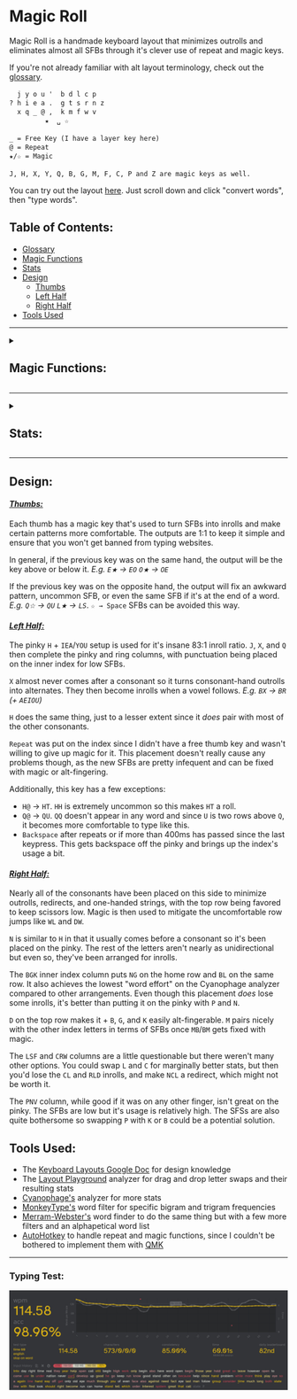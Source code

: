 # Magic Roll
Magic Roll is a handmade keyboard layout that minimizes outrolls and eliminates almost all SFBs through it's clever use of repeat and magic keys.

If you're not already familiar with alt layout terminology, check out the [glossary](glossary.md).
```
  j y o u '  b d l c p 
? h i e a .  g t s r n z
  x q _ @ ,  k m f w v
         ★  ␣ ☆

_ = Free Key (I have a layer key here)
@ = Repeat
★/☆ = Magic

J, H, X, Y, Q, B, G, M, F, C, P and Z are magic keys as well.
```
You can try out the layout [here](https://keyboard-layout-try-out.pages.dev/?l0r0=q+w+e+r+t++y+u+i+o+p&l0r1=a+s+d+f+g++h+j+k+l+%3B+%27&l0r2=z+x+c+v+b++n+m+%2C+.+%2F&l1r0=j+y+o+u+%27++k+d+l+c+p&l1r1=h+i+e+a+.++g+t+s+r+n+z&l1r2=x+q+++++%2C++b+m+f+w+v&z=z). Just scroll down and click "convert words", then "type words".
## Table of Contents:
- [Glossary](glossary.md)
- [Magic Functions](#magic-functions)
- [Stats](#stats)
- [Design](#design)
  - [Thumbs](#thumbs)
  - [Left Half](#left-half)
  - [Right Half](#right-half)
- [Tools Used](#tools-used)
---

<details>
  <summary><h2>Magic Functions:</h2></summary>

```
★:          ☆:          B:            G:          J:          P:          Q:          X:
--------     --------    ---------     --------    --------    --------    --------    --------
★ → Shift   --------     CB → CK      CG → CH     MJ → MM     BP → BV     @Q → @U     @X → @A
☆★ → ␣     ★☆ → U      SB → SW      PG → PH     RJ → RV     DP → DV     BQ → BM     BX → BR
.★ → ."     .☆ → ..     --------      SG → SC     SJ → SS                LQ → LF     CX → CR
,★ → ,"     --------                  TG → TC     TJ → TG                 WQ → WB     DX → DW
?★ → ?"     --------    C:                        WJ → WN                 XQ → XR     FX → FL
!★ → !"     --------    --------                                                      GX → GR
@★ → @"     --------    SC → SF       M:                                              KX → KT
"★ → "A     --------    --------      --------                                        LX → LV
(★ → (A     --------                  FM → FL                                         MX → MB
A★ → AU     A☆ → A.     F:           --------                                         M☆X → MPR
B★ → BT     --------    -------                                                       PX → PR
--------    C☆ → CC     VF → VL       H:                                              RX → RP
--------    D☆ → DM     WF → WL       --------                                        R☆X → RCL
E★ → EO     E☆ → EY                  BH → BL                                         SX → SP 
--------    F☆ → FL                   DH → DR                                         TX → TW 
--------    G☆ → GM                   FH → FR                                         WX → WR 
H★ → H?     H☆ → HH                  GH → GL                                         -------- 
I★ → IQ     I☆ → IY                  KH → KN                                          
--------    J☆ → JO                   LH → LL                                         Y:
K★ → KG     --------                  MH → MP                                         --------
L★ → LS     L☆ → LS                  M☆H → MPL                                       JY → JI
M★ → MP     M☆ → MP                  RH → RR                                         --------
N★ → NP     N☆ → NV                                                                   
O★ → OE     O☆ → OX                                                                   Z:
P★ → PV     P☆ → PN                                                                   --------
Q★ → QI     Q☆ → QU                                                                   DZ → DT
R★ → RC     R☆ → RC                                                                   GZ → GT
--------    S☆ → SL                                                                    LZ → LW 
--------    T☆ → TR                                                                    MZ → MT 
U★ → UA     U☆ → U,                                                                   RZ → RW
V★ → VP     V☆ → VV                                                                   TZ → TM
X★ → XI     X☆ → XH                                                                   
Y★ → YI                                                                        
```
</details>

---
<details>
  <summary><h2>Stats:</h2></summary>
Without repeat or magic unless specified.

**[Layout Playground](https://oxey.dev/playground/index.html "Layout Playground"):**
![without repeat](images/without%20repeat.jpg)
**[Layout Playground](https://oxey.dev/playground/index.html "Layout Playground")** (With Repeat):
![repeat](images/repeat.jpg)
**[Cyanophage](https://cyanophage.github.io/playground.html?layout=jyou%27bdlcp-hiea.gtsrnzxq%5C%3D%2Ckmfwv%2F%3B&mode=ergo&lan=english "View on Cyanophage"):**
![cyanophage](images/cyanophage.jpg)
**[KeySolve](https://luminespire.github.io/keysolve-web/ "Keysolve"):**
![keysolve](images/keysolve.jpg)

</details>

---

## Design:
#### <ins>*Thumbs:*
Each thumb has a magic key that's used to turn SFBs into inrolls and make certain patterns more comfortable. The outputs are 1:1 to keep it simple and ensure that you won't get banned from typing websites.

In general, if the previous key was on the same hand, the output will be the key above or below it. *E.g. `E★` → `EO` `O★` → `OE`*

If the previous key was on the opposite hand, the output will fix an awkward pattern, uncommon SFB, or even the same SFB if it's at the end of a word. *E.g. `Q☆` → `QU` `L★` → `LS`*. `☆ → Space` SFBs can be avoided this way.

#### <ins>*Left Half:*
The pinky `H` + `IEA`/`YOU` setup is used for it's insane 83:1 inroll ratio. `J`, `X`, and `Q` then complete the pinky and ring columns, with punctuation being placed on the inner index for low SFBs. 

`X` almost never comes after a consonant so it turns consonant-hand outrolls into alternates. They then become inrolls when a vowel follows. *E.g. `BX` → `BR` (+ `AEIOU`)*

`H` does the same thing, just to a lesser extent since it *does* pair with most of the other consonants.

`Repeat` was put on the index since I didn't have a free thumb key and wasn't willing to give up magic for it. This placement doesn't really cause any problems though, as the new SFBs are pretty infequent and can be fixed with magic or alt-fingering. 

Additionally, this key has a few exceptions:
- `H@` → `HT`. `HH` is extremely uncommon so this makes `HT` a roll.
- `Q@` → `QU`. `QQ` doesn't appear in any word and since `U` is two rows above `Q`, it becomes more comfortable to type like this.
- `Backspace` after repeats or if more than 400ms has passed since the last keypress. This gets backspace off the pinky and brings up the index's usage a bit.

#### <ins>*Right Half:*
Nearly all of the consonants have been placed on this side to minimize outrolls, redirects, and one-handed strings, with the top row being favored to keep scissors low. Magic is then used to mitigate the uncomfortable row jumps like `WL` and `DW`.

`N` is similar to `H` in that it usually comes before a consonant so it's been placed on the pinky. The rest of the letters aren't nearly as unidirectional but even so, they've been arranged for inrolls.

The `BGK` inner index column puts `NG` on the home row and `BL` on the same row. It also achieves the lowest "word effort" on the Cyanophage analyzer compared to other arrangements. Even though this placement *does* lose some inrolls, it's better than putting it on the pinky with `P` and `N`.

`D` on the top row makes it + `B`, `G`, and `K` easily alt-fingerable. `M` pairs nicely with the other index letters in terms of SFBs once `MB`/`BM` gets fixed with magic.

The `LSF` and `CRW` columns are a little questionable but there weren't many other options. You could swap `L` and `C` for marginally better stats, but then you'd lose the `CL` and `RLD` inrolls, and make `NCL` a redirect, which might not be worth it.

The `PNV` column, while good if it was on any other finger, isn't great on the pinky. The SFBs are low but it's usage is relatively high. The SFSs are also quite bothersome so swapping `P` with `K` or `B` could be a potential solution.

## Tools Used:
- The [Keyboard Layouts Google Doc](https://docs.google.com/document/d/1W0jhfqJI2ueJ2FNseR4YAFpNfsUM-_FlREHbpNGmC2o "Keyboard Layouts Google Doc") for design knowledge
- The [Layout Playground](https://oxey.dev/playground/index.html "Layout Playground") analyzer for drag and drop letter swaps and their resulting stats
- [Cyanophage's](https://cyanophage.github.io "Cyanophage Analyzer") analyzer for more stats
- [MonkeyType's](https://monkeytype.com "MonkeyType") word filter for specific bigram and trigram frequencies
- [Merram-Webster's](https://www.merriam-webster.com/wordfinder "Merram-Webster Word Finder") word finder to do the same thing but with a few more filters and an alphapetical word list
- [AutoHotkey](https://www.autohotkey.com "AutoHotkey's Website") to handle repeat and magic functions, since I couldn't be bothered to implement them with [QMK](https://docs.qmk.fm/features/repeat_key "QMK Repeat/Magic Documentation")
---
### Typing Test:
![typing test](images/typing%20test.jpg)
